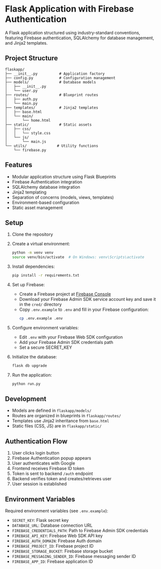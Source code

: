 # Flask Application with Firebase Authentication

A Flask application structured using industry-standard conventions, featuring Firebase authentication, SQLAlchemy for database management, and Jinja2 templates.

## Project Structure

```
flaskapp/
├── __init__.py          # Application factory
├── config.py            # Configuration management
├── models/              # Database models
│   ├── __init__.py
│   └── user.py
├── routes/              # Blueprint routes
│   ├── auth.py
│   └── main.py
├── templates/           # Jinja2 templates
│   ├── base.html
│   └── main/
│       └── home.html
├── static/              # Static assets
│   ├── css/
│   │   └── style.css
│   └── js/
│       └── main.js
└── utils/              # Utility functions
    └── firebase.py
```

## Features

- Modular application structure using Flask Blueprints
- Firebase Authentication integration
- SQLAlchemy database integration
- Jinja2 templating
- Separation of concerns (models, views, templates)
- Environment-based configuration
- Static asset management

## Setup

1. Clone the repository
2. Create a virtual environment:
   ```bash
   python -m venv venv
   source venv/bin/activate  # On Windows: venv\Scripts\activate
   ```

3. Install dependencies:
   ```bash
   pip install -r requirements.txt
   ```

4. Set up Firebase:
   - Create a Firebase project at [Firebase Console](https://console.firebase.google.com)
   - Download your Firebase Admin SDK service account key and save it in the `cred/` directory
   - Copy `.env.example` to `.env` and fill in your Firebase configuration:
     ```bash
     cp .env.example .env
     ```

5. Configure environment variables:
   - Edit `.env` with your Firebase Web SDK configuration
   - Add your Firebase Admin SDK credentials path
   - Set a secure SECRET_KEY

6. Initialize the database:
   ```bash
   flask db upgrade
   ```

7. Run the application:
   ```bash
   python run.py
   ```

## Development

- Models are defined in `flaskapp/models/`
- Routes are organized in blueprints in `flaskapp/routes/`
- Templates use Jinja2 inheritance from `base.html`
- Static files (CSS, JS) are in `flaskapp/static/`

## Authentication Flow

1. User clicks login button
2. Firebase Authentication popup appears
3. User authenticates with Google
4. Frontend receives Firebase ID token
5. Token is sent to backend `/auth` endpoint
6. Backend verifies token and creates/retrieves user
7. User session is established

## Environment Variables

Required environment variables (see `.env.example`):
- `SECRET_KEY`: Flask secret key
- `DATABASE_URL`: Database connection URL
- `FIREBASE_CREDENTIALS_PATH`: Path to Firebase Admin SDK credentials
- `FIREBASE_API_KEY`: Firebase Web SDK API key
- `FIREBASE_AUTH_DOMAIN`: Firebase Auth domain
- `FIREBASE_PROJECT_ID`: Firebase project ID
- `FIREBASE_STORAGE_BUCKET`: Firebase storage bucket
- `FIREBASE_MESSAGING_SENDER_ID`: Firebase messaging sender ID
- `FIREBASE_APP_ID`: Firebase application ID

